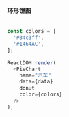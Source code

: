 
#### 环形饼图


<!--start-code-->
```js

const colors = [
  '#34c3ff',
  '#1464AC',
];

ReactDOM.render(
  <PieChart
    name="汽车"
    data={data}
    donut
    color={colors}
  />
);
```
<!--end-code-->
